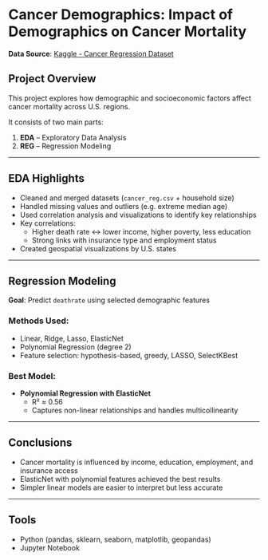 # Cancer Demographics: Impact of Demographics on Cancer Mortality
  
**Data Source**: [Kaggle - Cancer Regression Dataset](https://www.kaggle.com/datasets/varunraskar/cancer-regression)

## Project Overview

This project explores how demographic and socioeconomic factors affect cancer mortality across U.S. regions.

It consists of two main parts:
1. **EDA** – Exploratory Data Analysis
2. **REG** – Regression Modeling

---

## EDA Highlights

- Cleaned and merged datasets (`cancer_reg.csv` + household size)
- Handled missing values and outliers (e.g. extreme median age)
- Used correlation analysis and visualizations to identify key relationships
- Key correlations:
  - Higher death rate ↔ lower income, higher poverty, less education
  - Strong links with insurance type and employment status
- Created geospatial visualizations by U.S. states

---

## Regression Modeling

**Goal**: Predict `deathrate` using selected demographic features

### Methods Used:
- Linear, Ridge, Lasso, ElasticNet
- Polynomial Regression (degree 2)
- Feature selection: hypothesis-based, greedy, LASSO, SelectKBest

### Best Model:
- **Polynomial Regression with ElasticNet**
  - R² ≈ 0.56
  - Captures non-linear relationships and handles multicollinearity

---

## Conclusions

- Cancer mortality is influenced by income, education, employment, and insurance access
- ElasticNet with polynomial features achieved the best results
- Simpler linear models are easier to interpret but less accurate

---

## Tools

- Python (pandas, sklearn, seaborn, matplotlib, geopandas)
- Jupyter Notebook

